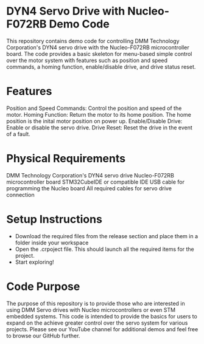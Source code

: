 # DYN4 Servo Drive with Nucleo-F072RB Demo Code
This repository contains demo code for controlling DMM Technology Corporation's DYN4 servo drive with the Nucleo-F072RB microcontroller board. The code provides a basic skeleton for menu-based simple control over the motor system with features such as position and speed commands, a homing function, enable/disable drive, and drive status reset.

# Features
Position and Speed Commands: Control the position and speed of the motor.
Homing Function: Return the motor to its home position. The home position is the inital motor position on power up.
Enable/Disable Drive: Enable or disable the servo drive.
Drive Reset: Reset the drive in the event of a fault.

# Physical Requirements
DMM Technology Corporation's DYN4 servo drive
Nucleo-F072RB microcontroller board
STM32CubeIDE or compatible IDE
USB cable for programming the Nucleo board
All required cables for servo drive connection

# Setup Instructions
* Download the required files from the release section and place them in a folder inside your workspace
* Open the .crpoject file. This should launch all the required items for the project.
* Start exploring!

# Code Purpose
The purpose of this repository is to provide those who are interested in using DMM Servo drives with Nucleo microcontrollers or even STM embedded systems. This code is intended to provide the basics for users to expand on the achieve greater control over the servo system for various projects. Please see our YouTube channel for additional demos and feel free to browse our GitHub further.

